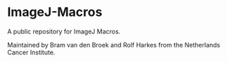 # ImageJ-Macros
A public repository for ImageJ Macros.

Maintained by Bram van den Broek and Rolf Harkes from the Netherlands Cancer Institute.
